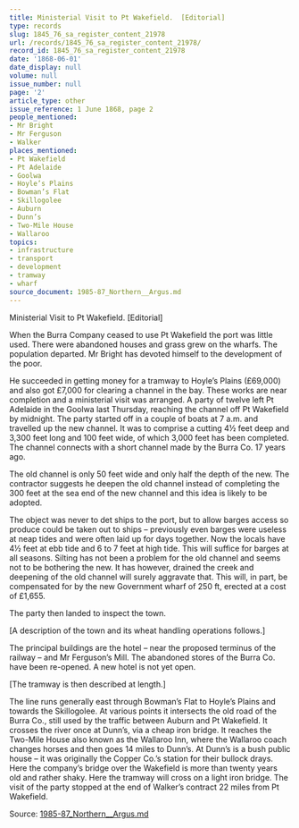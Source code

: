 ```yaml
---
title: Ministerial Visit to Pt Wakefield.  [Editorial]
type: records
slug: 1845_76_sa_register_content_21978
url: /records/1845_76_sa_register_content_21978/
record_id: 1845_76_sa_register_content_21978
date: '1868-06-01'
date_display: null
volume: null
issue_number: null
page: '2'
article_type: other
issue_reference: 1 June 1868, page 2
people_mentioned:
- Mr Bright
- Mr Ferguson
- Walker
places_mentioned:
- Pt Wakefield
- Pt Adelaide
- Goolwa
- Hoyle’s Plains
- Bowman’s Flat
- Skillogolee
- Auburn
- Dunn’s
- Two-Mile House
- Wallaroo
topics:
- infrastructure
- transport
- development
- tramway
- wharf
source_document: 1985-87_Northern__Argus.md
---
```


Ministerial Visit to Pt Wakefield.  [Editorial]

When the Burra Company ceased to use Pt Wakefield the port was little used.  There were abandoned houses and grass grew on the wharfs.  The population departed.  Mr Bright has devoted himself to the development of the poor.

He succeeded in getting money for a tramway to Hoyle’s Plains (£69,000) and also got £7,000 for clearing a channel in the bay.  These works are near completion and a ministerial visit was arranged.  A party of twelve left Pt Adelaide in the Goolwa last Thursday, reaching the channel off Pt Wakefield by midnight.  The party started off in a couple of boats at 7 a.m. and travelled up the new channel.  It was to comprise a cutting 4½ feet deep and 3,300 feet long and 100 feet wide, of which 3,000 feet has been completed.  The channel connects with a short channel made by the Burra Co. 17 years ago.

The old channel is only 50 feet wide and only half the depth of the new.  The contractor suggests he deepen the old channel instead of completing the 300 feet at the sea end of the new channel and this idea is likely to be adopted.

The object was never to det ships to the port, but to allow barges access so produce could be taken out to ships – previously even barges were useless at neap tides and were often laid up for days together.  Now the locals have 4½ feet at ebb tide and 6 to 7 feet at high tide.  This will suffice for barges at all seasons.  Silting has not been a problem for the old channel and seems not to be bothering the new.  It has however, drained the creek and deepening of the old channel will surely aggravate that.  This will, in part, be compensated for by the new Government wharf of 250 ft, erected at a cost of £1,655.

The party then landed to inspect the town.

[A description of the town and its wheat handling operations follows.]

The principal buildings are the hotel – near the proposed terminus of the railway – and Mr Ferguson’s Mill.  The abandoned stores of the Burra Co. have been re-opened.  A new hotel is not yet open.

[The tramway is then described at length.]

The line runs generally east through Bowman’s Flat to Hoyle’s Plains and towards the Skillogolee.  At various points it intersects the old road of the Burra Co., still used by the traffic between Auburn and Pt Wakefield.  It crosses the river once at Dunn’s, via a cheap iron bridge.  It reaches the Two-Mile House also known as the Wallaroo Inn, where the Wallaroo coach changes horses and then goes 14 miles to Dunn’s.  At Dunn’s is a bush public house – it was originally the Copper Co.’s station for their bullock drays.  Here the company’s bridge over the Wakefield is more than twenty years old and rather shaky.  Here the tramway will cross on a light iron bridge.  The visit of the party stopped at the end of Walker’s contract 22 miles from Pt Wakefield.

Source: [1985-87_Northern__Argus.md](/downloads/markdown/1985-87_Northern__Argus.md)
